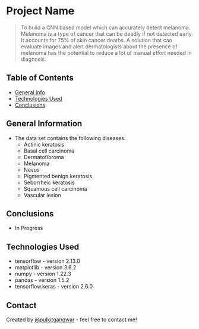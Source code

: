 # Project Name
> To build a CNN based model which can accurately detect melanoma. Melanoma is a type of cancer that can be deadly if not detected early. It accounts for 75% of skin cancer deaths. A solution that can evaluate images and alert dermatologists about the presence of melanoma has the potential to reduce a lot of manual effort needed in diagnosis.


## Table of Contents
* [General Info](#general-information)
* [Technologies Used](#technologies-used)
* [Conclusions](#conclusions)

<!-- You can include any other section that is pertinent to your problem -->

## General Information
- The data set contains the following diseases:
  - Actinic keratosis
  - Basal cell carcinoma
  - Dermatofibroma
  - Melanoma
  - Nevus
  - Pigmented benign keratosis
  - Seborrheic keratosis
  - Squamous cell carcinoma
  - Vascular lesion



## Conclusions
- In Progress




## Technologies Used
- tensorflow - version 2.13.0
- matplotlib - version 3.6.2
- numpy - version 1.22.3
- pandas - version 1.5.2
- tensorflow.keras - version 2.6.0



## Contact
Created by [@pulkitgangwar](https://github.com/pulkitgangwar) - feel free to contact me!


